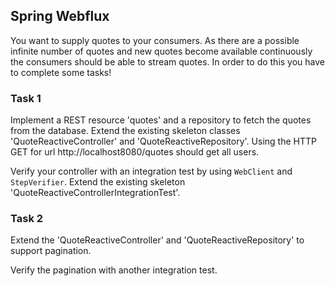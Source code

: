 ## Spring Webflux

You want to supply quotes to your consumers. As there are a possible infinite number of quotes
and new quotes become available continuously the consumers should be able to stream quotes.
In order to do this you have to complete some tasks!

### Task 1

Implement a REST resource 'quotes' and a repository to fetch the 
quotes from the database. Extend the existing skeleton classes
'QuoteReactiveController' and 'QuoteReactiveRepository'.
Using the HTTP GET for url 
http://localhost8080/quotes should get all users.

Verify your controller with an integration test by using `WebClient`
and `StepVerifier`. Extend the existing skeleton
'QuoteReactiveControllerIntegrationTest'.

### Task 2

Extend the 'QuoteReactiveController' and 'QuoteReactiveRepository'
to support pagination.

Verify the pagination with another integration test.